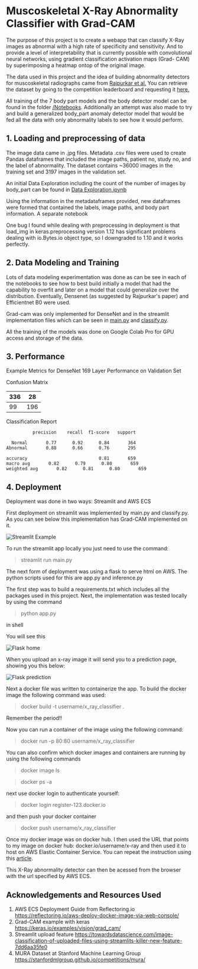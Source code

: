 # Muscoskeletal X-Ray Abnormality Classifier with Grad-CAM

The purpose of this project is to create a webapp that can classify X-Ray images as abnormal with a high rate of specificity and sensitivity. And to provide a level of interpretability that is currently possible with convolutional neural networks, using gradient classification activation maps (Grad- CAM) by superimposing a heatmap ontop of the original image.

The data used in this project  and the idea of building abnormality detectors for muscoskeletal radiographs came from [Rajpurkar et al.](https://arxiv.org/abs/1712.06957)
You can retrieve the dataset by going to the competition leaderboard and requesting it [here.](https://stanfordmlgroup.github.io/competitions/mura/)

All training of the 7 body part models and the body detector model can be found in the folder [/Notebooks](https://github.com/ravibhandia/Capstone-Medical-Imaging/tree/master/Notebooks). Additionally an attempt was also made to try and build a generalized body_part anomaly detector model that would be fed all the data with only abnormality labels to see how it would perform.

## 1. Loading and preprocessing of data

The image data came in .jpg files. Metadata .csv files were used to create Pandas dataframes that included the image paths, patient no, study no, and the label of abnormality. The dataset contains ~36000 images in the training set and 3197 images in the validation set.

An initial Data Exploration including the count of the number of images by body_part can be found in [Data Exploration.ipynb](https://github.com/ravibhandia/Capstone-Medical-Imaging/blob/master/Notebooks/Data%20Exploration.ipynb)

Using the information in the metadataframes provided, new dataframes were formed that contained the labels, image paths, and body part information. A separate notebook

One bug I found while dealing with preprocessing in deployment is that load_img in keras.preprocessing version 1.12 has significant problems dealing with io.Bytes.io object type, so I downgraded to 1.10 and it works perfectly.




## 2. Data Modeling and Training

Lots of data modeling experimentation was done as can be see in each of the notebooks to see how to best build initially a model that had the capability to overfit and later on a model that could generalize over the distribution. Eventually, Densenet (as suggested by Rajpurkar's paper) and Efficientnet B0 were used.

Grad-cam was only implemented for DenseNet and in the streamlit implementation files which can be seen in [main.py](https://github.com/ravibhandia/Capstone-Medical-Imaging/blob/master/main.py) and [classify.py](https://github.com/ravibhandia/Capstone-Medical-Imaging/blob/master/classify.py).

All the training of the models was done on Google Colab Pro for GPU access and storage of the data.

## 3. Performance

Example Metrics for DenseNet 169 Layer Performance on Validation Set

Confusion Matrix

| 336 | 28  |
|-----|-----|
| 99  | 196 |



Classification Report
              
              
              precision    recall  f1-score   support

      Normal       0.77      0.92      0.84       364
    Abnormal       0.88      0.66      0.76       295

    accuracy                           0.81       659
    macro avg       0.82      0.79      0.80       659
    weighted avg       0.82      0.81      0.80       659


## 4. Deployment

Deployment was done in two ways: Streamlit and AWS ECS

First deployment on streamlit was implemented by main.py and classify.py. As you can see below this implementation has Grad-CAM implemented on it.

![Streamlit Example](/static/Streamlit_example.png "Streamlit Example")

To run the streamlit app locally you just need to use the command:

 >streamlit run main.py

The next form of deployment was using a flask to serve html on AWS. The python scripts used for this are app.py and inference.py

The first step was to build a requirements.txt which includes all the packages used in this project. Next, the implementation was tested locally by using the command 
   >python app.py

in shell

You will see this 

![Flask home](/static/Flask_main.png "Flask Home")

When you upload an x-ray image it will send you to a prediction page, showing you this below:

![Flask prediction](/static/Flask_prediction.png "Flask Prediction")

Next a docker file was written to containerize the app. To build the docker image the following command was used:

 >docker build -t username/x_ray_classifier .

Remember the period!!

Now you can run a container of the image using the following command:

 >docker run -p 80:80 username/x_ray_classifier

You can also confirm which docker images and containers are running by using the following commands

   >docker image ls

   >docker ps -a

next use docker login to authenticate yourself:

   >docker login register-123.docker.io

and then push your docker container

  >docker push username/x_ray_classifier

Once my docker image was on docker hub. I then used the URL that points to my image on docker hub: docker.io/username/x-ray and then used it to host on AWS Elastic Container Service. You can repeat the instruction using this [article](https://reflectoring.io/aws-deploy-docker-image-via-web-console/).

This X-Ray abnormality detector can then be acessed from the browser with the url specified by AWS ECS.

## Acknowledgements and Resources Used

1. AWS ECS Deployment Guide from Reflectoring.io https://reflectoring.io/aws-deploy-docker-image-via-web-console/
2. Grad-CAM example with keras https://keras.io/examples/vision/grad_cam/
3. Streamlit upload feature https://towardsdatascience.com/image-classification-of-uploaded-files-using-streamlits-killer-new-feature-7dd6aa35fe0
4. MURA Dataset at Stanford Machine Learning Group https://stanfordmlgroup.github.io/competitions/mura/
